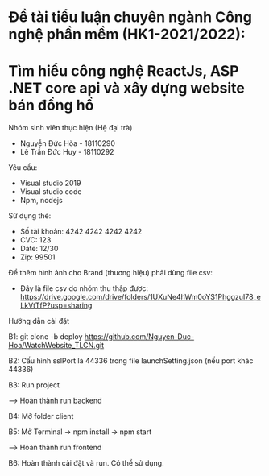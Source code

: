 # Đề tài tiểu luận chuyên ngành Công nghệ phần mềm (HK1-2021/2022):
# Tìm hiểu công nghệ ReactJs, ASP .NET core api và xây dựng website bán đồng hồ

Nhóm sinh viên thực hiện (Hệ đại trà)
- Nguyễn Đức Hòa - 18110290
- Lê Trần Đức Huy - 18110292

Yêu cầu:
- Visual studio 2019
- Visual studio code
- Npm, nodejs

Sử dụng thẻ:
- Số tài khoản: 4242 4242 4242 4242
- CVC: 123
- Date: 12/30
- Zip: 99501

Để thêm hình ảnh cho Brand (thương hiệu) phải dùng file csv:
- Đây là file csv do nhóm thu thập được: https://drive.google.com/drive/folders/1UXuNe4hWm0oYS1PhggzuI78_eLkVtTfP?usp=sharing


Hướng dẫn cài đặt

B1: git clone -b deploy https://github.com/Nguyen-Duc-Hoa/WatchWebsite_TLCN.git

B2: Cấu hình sslPort là 44336 trong file launchSetting.json (nếu port khác 44336)

B3: Run project 

--> Hoàn thành run backend

B4: Mở folder client

B5: Mở Terminal -> npm install -> npm start

--> Hoàn thành run frontend

B6: Hoàn thành cài đặt và run. Có thể sử dụng.

